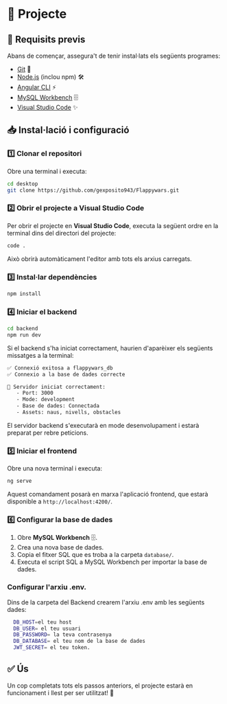 # 🚀 Projecte

## 📌 Requisits previs

Abans de començar, assegura't de tenir instal·lats els següents programes:

- [Git](https://git-scm.com/downloads) 📂
- [Node.js](https://nodejs.org/) (inclou npm) 🛠️
- [Angular CLI](https://angular.io/cli) ⚡
- [MySQL Workbench](https://dev.mysql.com/downloads/workbench/) 🗄️
- [Visual Studio Code](https://code.visualstudio.com/) ✨

## 📥 Instal·lació i configuració

### 1️⃣ Clonar el repositori

Obre una terminal i executa:

```sh
cd desktop
git clone https://github.com/gexposito943/Flappywars.git
```

### 2️⃣ Obrir el projecte a Visual Studio Code

Per obrir el projecte en **Visual Studio Code**, executa la següent ordre en la terminal dins del directori del projecte:

```sh
code .
```

Això obrirà automàticament l'editor amb tots els arxius carregats.

### 3️⃣ Instal·lar dependències

```sh
npm install
```

### 4️⃣ Iniciar el backend

```sh
cd backend
npm run dev
```

Si el backend s'ha iniciat correctament, haurien d'aparèixer els següents missatges a la terminal:

```sh
✅ Connexió exitosa a flappywars_db
✅ Connexio a la base de dades correcte

🚀 Servidor iniciat correctament:
   - Port: 3000
   - Mode: development
   - Base de dades: Connectada
   - Assets: naus, nivells, obstacles
```

El servidor backend s'executarà en mode desenvolupament i estarà preparat per rebre peticions.

### 5️⃣ Iniciar el frontend

Obre una nova terminal i executa:

```sh
ng serve
```

Aquest comandament posarà en marxa l'aplicació frontend, que estarà disponible a `http://localhost:4200/`.

### 6️⃣ Configurar la base de dades

1. Obre **MySQL Workbench** 🗄️.
2. Crea una nova base de dades.
3. Copia el fitxer SQL que es troba a la carpeta `database/`.
4. Executa el script SQL a MySQL Workbench per importar la base de dades.

### Configurar l'arxiu .env.
Dins de la carpeta del Backend crearem l'arxiu .env amb les següents dades:

```bash
  DB_HOST=el teu host
  DB_USER= el teu usuari
  DB_PASSWORD= la teva contrasenya
  DB_DATABASE= el teu nom de la base de dades
  JWT_SECRET= el teu token.
```
## ✅ Ús

Un cop completats tots els passos anteriors, el projecte estarà en funcionament i llest per ser utilitzat! 🚀
